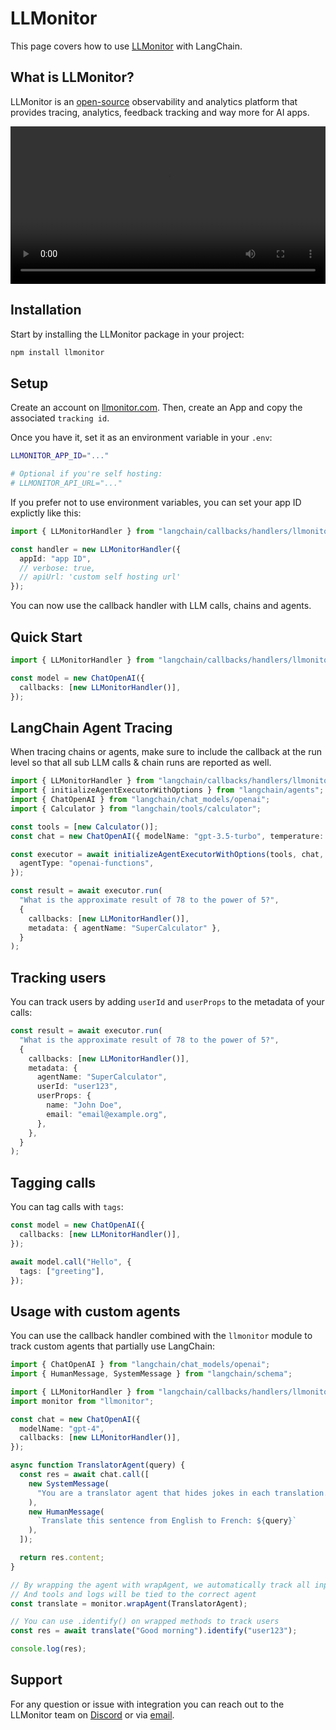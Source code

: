 # LLMonitor

This page covers how to use [LLMonitor](https://llmonitor.com?utm_source=langchain&utm_medium=js&utm_campaign=docs) with LangChain.

## What is LLMonitor?

LLMonitor is an [open-source](https://github.com/llmonitor/llmonitor) observability and analytics platform that provides tracing, analytics, feedback tracking and way more for AI apps.

<video controls width='100%' >
  <source src='https://llmonitor.com/videos/demo-annotated.mp4'/>
</video>

## Installation

Start by installing the LLMonitor package in your project:

```bash
npm install llmonitor
```

## Setup

Create an account on [llmonitor.com](https://llmonitor.com?utm_source=langchain&utm_medium=js&utm_campaign=docs). Then, create an App and copy the associated `tracking id`.

Once you have it, set it as an environment variable in your `.env`:

```bash
LLMONITOR_APP_ID="..."

# Optional if you're self hosting:
# LLMONITOR_API_URL="..."
```

If you prefer not to use environment variables, you can set your app ID explictly like this:

```ts
import { LLMonitorHandler } from "langchain/callbacks/handlers/llmonitor";

const handler = new LLMonitorHandler({
  appId: "app ID",
  // verbose: true,
  // apiUrl: 'custom self hosting url'
});
```

You can now use the callback handler with LLM calls, chains and agents.

## Quick Start

```ts
import { LLMonitorHandler } from "langchain/callbacks/handlers/llmonitor";

const model = new ChatOpenAI({
  callbacks: [new LLMonitorHandler()],
});
```

## LangChain Agent Tracing

When tracing chains or agents, make sure to include the callback at the run level so that all sub LLM calls & chain runs are reported as well.

```ts
import { LLMonitorHandler } from "langchain/callbacks/handlers/llmonitor";
import { initializeAgentExecutorWithOptions } from "langchain/agents";
import { ChatOpenAI } from "langchain/chat_models/openai";
import { Calculator } from "langchain/tools/calculator";

const tools = [new Calculator()];
const chat = new ChatOpenAI({ modelName: "gpt-3.5-turbo", temperature: 0 });

const executor = await initializeAgentExecutorWithOptions(tools, chat, {
  agentType: "openai-functions",
});

const result = await executor.run(
  "What is the approximate result of 78 to the power of 5?",
  {
    callbacks: [new LLMonitorHandler()],
    metadata: { agentName: "SuperCalculator" },
  }
);
```

## Tracking users

You can track users by adding `userId` and `userProps` to the metadata of your calls:

```ts
const result = await executor.run(
  "What is the approximate result of 78 to the power of 5?",
  {
    callbacks: [new LLMonitorHandler()],
    metadata: {
      agentName: "SuperCalculator",
      userId: "user123",
      userProps: {
        name: "John Doe",
        email: "email@example.org",
      },
    },
  }
);
```

## Tagging calls

You can tag calls with `tags`:

```ts
const model = new ChatOpenAI({
  callbacks: [new LLMonitorHandler()],
});

await model.call("Hello", {
  tags: ["greeting"],
});
```

## Usage with custom agents

You can use the callback handler combined with the `llmonitor` module to track custom agents that partially use LangChain:

```ts
import { ChatOpenAI } from "langchain/chat_models/openai";
import { HumanMessage, SystemMessage } from "langchain/schema";

import { LLMonitorHandler } from "langchain/callbacks/handlers/llmonitor";
import monitor from "llmonitor";

const chat = new ChatOpenAI({
  modelName: "gpt-4",
  callbacks: [new LLMonitorHandler()],
});

async function TranslatorAgent(query) {
  const res = await chat.call([
    new SystemMessage(
      "You are a translator agent that hides jokes in each translation."
    ),
    new HumanMessage(
      `Translate this sentence from English to French: ${query}`
    ),
  ]);

  return res.content;
}

// By wrapping the agent with wrapAgent, we automatically track all input, outputs and errors
// And tools and logs will be tied to the correct agent
const translate = monitor.wrapAgent(TranslatorAgent);

// You can use .identify() on wrapped methods to track users
const res = await translate("Good morning").identify("user123");

console.log(res);
```

## Support

For any question or issue with integration you can reach out to the LLMonitor team on [Discord](http://discord.com/invite/8PafSG58kK) or via [email](mailto:vince@llmonitor.com).
